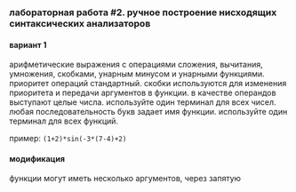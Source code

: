 ### лабораторная работа #2. ручное построение нисходящих синтаксических анализаторов

#### вариант 1
арифметические выражения с операциями сложения, вычитания, умножения, скобками, унарным минусом и унарными функциями. 
приоритет операций стандартный. скобки используются для изменения приоритета и передачи аргументов в функции. в качестве
операндов выступают целые числа. используйте один терминал для всех чисел. любая последовательность букв задает имя 
функции. используйте один терминал для всех функций.

пример: ```(1+2)*sin(-3*(7-4)+2)```

#### модификация
функции могут иметь несколько аргументов, через запятую